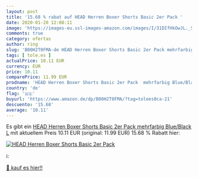 ```yaml
---
layout: post
title: '15.68 % rabat auf HEAD Herren Boxer Shorts Basic 2er Pack '
date: 2020-01-20 12:08:11
image: 'https://images-eu.ssl-images-amazon.com/images/I/31DIfHkOwJL._SL200_.jpg'
comments: true
category: ofertas
author: ring
slug: 'B00H2T0FMA-de HEAD Herren Boxer Shorts Basic 2er Pack mehrfarbig...'
tags: [ tole.es ]
actualPrice: 10.11 EUR
currency: EUR
price: 10.11
comparePrice: 11.99 EUR
prodname: 'HEAD Herren Boxer Shorts Basic 2er Pack  mehrfarbig Blue/Black  L'
country: 'de'
flag: '🇩🇪'
buyurl: 'https://www.amazon.de/dp/B00H2T0FMA/?tag=tolees0ca-21'
descuento: '15.68'
average: '10.11'
---
```


Es gibt ein [HEAD Herren Boxer Shorts Basic 2er Pack  mehrfarbig Blue/Black  L](https://www.amazon.de/dp/B00H2T0FMA/?tag=tolees0ca-21) mit aktuellem Preis 10.11 EUR (original: 11.99 EUR) 15.68 % Rabatt hier:

[![HEAD Herren Boxer Shorts Basic 2er Pack ](https://images-eu.ssl-images-amazon.com/images/I/31DIfHkOwJL._SL200_.jpg)](https://www.amazon.de/dp/B00H2T0FMA/?tag=tolees0ca-21)

ℹ️:


[🛒 kauf es hier!!](https://www.amazon.de/dp/B00H2T0FMA/?tag=tolees0ca-21)
